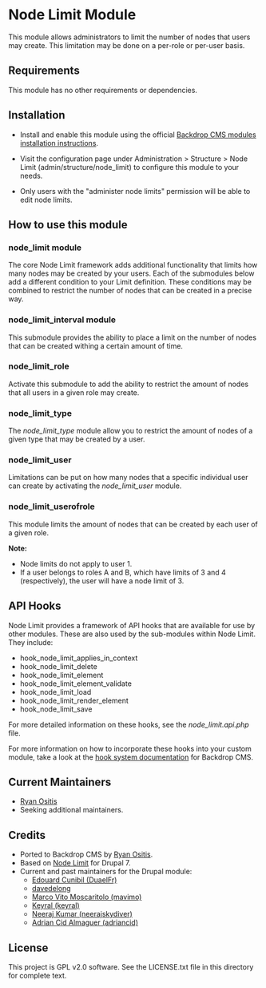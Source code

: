 Node Limit Module
======================

This module allows administrators to limit the number of nodes that users may create.  This limitation may be done on a per-role or per-user basis.

Requirements
------------
This module has no other requirements or dependencies.

Installation
------------
- Install and enable this module using the official [Backdrop CMS modules installation instructions](https://docs.backdropcms.org/documentation/extend-with-modules).

- Visit the configuration page under Administration > Structure > Node Limit (admin/structure/node_limit) to configure this module to your needs.

- Only users with the "administer node limits" permission will be able to edit node limits.

How to use this module
------------
### node_limit module

The core Node Limit framework adds additional functionality that limits how many nodes may be created by your users. Each of the submodules below add a different condition to your Limit definition. These conditions may be combined to restrict the number of nodes that can be created in a precise way.

### node_limit_interval module
This submodule provides the ability to place a limit on the number of nodes that can be created withing a certain amount of time.

### node_limit_role
Activate this submodule to add the ability to restrict the amount of nodes that all users in a given role may create.

### node_limit_type
The *node_limit_type* module allow you to restrict the amount of nodes of a given type that may be created by a user.

### node_limit_user
Limitations can be put on how many nodes that a specific individual user can create by activating the *node_limit_user* module.

### node_limit_userofrole
This module limits the amount of nodes that can be created by each user of a given role.

**Note:**
- Node limits do not apply to user 1.
- If a user belongs to roles A and B, which have limits of 3 and 4 (respectively), the user will have a node limit of 3.

API Hooks
-------------------
Node Limit provides a framework of API hooks that are available for use by other modules. These are also used by the sub-modules within Node Limit. They include:
- hook_node_limit_applies_in_context
- hook_node_limit_delete
- hook_node_limit_element
- hook_node_limit_element_validate
- hook_node_limit_load
- hook_node_limit_render_element
- hook_node_limit_save

For more detailed information on these hooks, see the *node_limit.api.php* file.

For more information on how to incorporate these hooks into your custom module, take a look at the [hook system documentation](https://docs.backdropcms.org/documentation/understanding-the-hook-system) for Backdrop CMS.

Current Maintainers
-------------------
- [Ryan Ositis](https://github.com/rositis)
- Seeking additional maintainers.

Credits
-------
- Ported to Backdrop CMS by [Ryan Ositis](https://github.com/rositis).
- Based on [Node Limit](https://www.drupal.org/project/node_limit) for Drupal 7.
- Current and past maintainers for the Drupal module:
  - [Edouard Cunibil (DuaelFr)](https://www.drupal.org/u/duaelfr)
  - [davedelong](https://www.drupal.org/u/davedelong)
  - [Marco Vito Moscaritolo (mavimo)](https://www.drupal.org/u/mavimo)
  - [Keyral (keyral)](https://www.drupal.org/u/keyral)
  - [Neeraj Kumar (neerajskydiver)](https://www.drupal.org/u/neerajskydiver)
  - [Adrian Cid Almaguer (adriancid)](https://www.drupal.org/u/adriancid)

License
-------
This project is GPL v2.0 software.
See the LICENSE.txt file in this directory for complete text.

